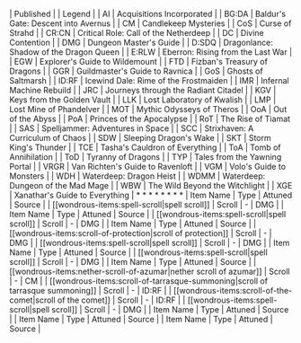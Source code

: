 | Published |
| Legend |
| AI | Acquisitions Incorporated |
| BG:DA | Baldur's Gate: Descent into Avernus |
| CM | Candlekeep Mysteries |
| CoS | Curse of Strahd |
| CR:CN | Critical Role: Call of the Netherdeep |
| DC | Divine Contention |
| DMG | Dungeon Master's Guide |
| D:SDQ | Dragonlance: Shadow of the Dragon Queen |
| E:RLW | Eberron: Rising from the Last War |
| EGW | Explorer's Guide to Wildemount |
| FTD | Fizban's Treasury of Dragons |
| GGR | Guildmaster's Guide to Ravnica |
| GoS | Ghosts of Saltmarsh |
| ID:RF | Icewind Dale: Rime of the Frostmaiden |
| IMR | Infernal Machine Rebuild |
| JRC | Journeys through the Radiant Citadel |
| KGV | Keys from the Golden Vault |
| LLK | Lost Laboratory of Kwalish |
| LMP | Lost Mine of Phandelver |
| MOT | Mythic Odysseys of Theros |
| OoA | Out of the Abyss |
| PoA | Princes of the Apocalypse |
| RoT | The Rise of Tiamat |
| SAS | Spelljammer: Adventures in Space |
| SCC | Strixhaven: A Curriculum of Chaos |
| SDW | Sleeping Dragon's Wake |
| SKT | Storm King's Thunder |
| TCE | Tasha's Cauldron of Everything |
| ToA | Tomb of Annihilation |
| ToD | Tyranny of Dragons |
| TYP | Tales from the Yawning Portal |
| VRGR | Van Richten's Guide to Ravenloft |
| VGM | Volo's Guide to Monsters |
| WDH | Waterdeep: Dragon Heist |
| WDMM | Waterdeep: Dungeon of the Mad Mage |
| WBW | The Wild Beyond the Witchlight |
| XGE | Xanathar's Guide to Everything |
* 
* 
* 
* 
* 
* 
* 
* 
| Item Name | Type | Attuned | Source |
| [[wondrous-items:spell-scroll|spell scroll]] | Scroll | - | DMG |
| Item Name | Type | Attuned | Source |
| [[wondrous-items:spell-scroll|spell scroll]] | Scroll | - | DMG |
| Item Name | Type | Attuned | Source |
| [[wondrous-items:scroll-of-protection|scroll of protection]] | Scroll | - | DMG |
| [[wondrous-items:spell-scroll|spell scroll]] | Scroll | - | DMG |
| Item Name | Type | Attuned | Source |
| [[wondrous-items:spell-scroll|spell scroll]] | Scroll | - | DMG |
| Item Name | Type | Attuned | Source |
| [[wondrous-items:nether-scroll-of-azumar|nether scroll of azumar]] | Scroll | - | CM |
| [[wondrous-items:scroll-of-tarrasque-summoning|scroll of tarrasque summoning]] | Scroll | - | ID:RF |
| [[wondrous-items:scroll-of-the-comet|scroll of the comet]] | Scroll | - | ID:RF |
| [[wondrous-items:spell-scroll|spell scroll]] | Scroll | - | DMG |
| Item Name | Type | Attuned | Source |
| Item Name | Type | Attuned | Source |
| Item Name | Type | Attuned | Source |